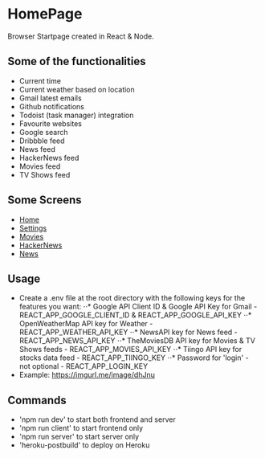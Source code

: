 # HomePage
 Browser Startpage created in React & Node.
   
 ## Some of the functionalities
  * Current time
  * Current weather based on location
  * Gmail latest emails
  * Github notifications
  * Todoist (task manager) integration
  * Favourite websites
  * Google search
  * Dribbble feed
  * News feed
  * HackerNews feed
  * Movies feed
  * TV Shows feed
    
  ## Some Screens
  * [Home](https://imgurl.me/image/dPApM)
  * [Settings](https://imgurl.me/image/dPoch)
  * [Movies](https://imgurl.me/image/dPmMv)
  * [HackerNews](https://imgurl.me/image/dPljH)
  * [News](https://imgurl.me/image/dPOGR)
  
  ## Usage
  * Create a .env file at the root directory with the following keys for the features you want:
  ⋅⋅* Google API Client ID & Google API Key for Gmail - REACT_APP_GOOGLE_CLIENT_ID & REACT_APP_GOOGLE_API_KEY 
  ⋅⋅* OpenWeatherMap API key for Weather - REACT_APP_WEATHER_API_KEY 
  ⋅⋅* NewsAPI key for News feed - REACT_APP_NEWS_API_KEY
  ⋅⋅* TheMoviesDB API key for Movies & TV Shows feeds - REACT_APP_MOVIES_API_KEY
  ⋅⋅* Tiingo API key for stocks data feed - REACT_APP_TIINGO_KEY
  ⋅⋅* Password for 'login' - not optional - REACT_APP_LOGIN_KEY
  * Example: https://imgurl.me/image/dhJnu
  
  ## Commands
  * 'npm run dev' to start both frontend and server
  * 'npm run client' to start frontend only
  * 'npm run server' to start server only
  * 'heroku-postbuild' to deploy on Heroku
  


